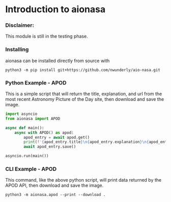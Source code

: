 # Introduction to aionasa

### Disclaimer:
This module is still in the testing phase.

### Installing
aionasa can be installed directly from source with
```shell script
python3 -m pip install git+https://github.com/nwunderly/aio-nasa.git
```

### Python Example - APOD
This is a simple script that will return the title, explanation, and url from the most recent Astronomy Picture of the Day site,
then download and save the image.
```python
import asyncio
from aionasa import APOD

async def main():
    async with APOD() as apod:
        apod_entry = await apod.get()
        print(f'{apod_entry.title}\n{apod_entry.explanation}\n{apod_entry.hdurl}')
        await apod_entry.save()

asyncio.run(main())
```


### CLI Example - APOD
This command, like the above python script, will print data returned by the APOD API, then download and save the image.
```shell script
python3 -m aionasa.apod --print --download .
```